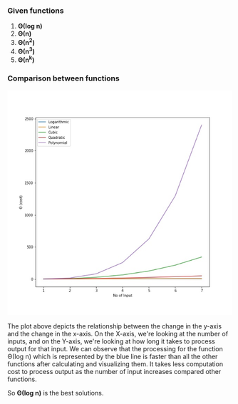 ### Given functions
1. **Θ(log n)** 
2. **Θ(n)** 
3. **Θ(n<sup>2</sup>)** 
4. **Θ(n<sup>3</sup>)** 
5. **Θ(n<sup>k</sup>)** 

### Comparison between functions
![Image Loading Failed](Comparison.jpg "page")

The plot above depicts the relationship between the change in the y-axis and the change in the x-axis. On the X-axis, we're looking at the number of inputs, and on the Y-axis, we're looking at how long it takes to process output for that input. We can observe that the processing for the function Θ(log n) which is represented by the blue line is faster than all the other functions after calculating and visualizing them. It takes less computation cost to process output as the number of input increases compared other functions.

So **Θ(log n)** is the best solutions. 